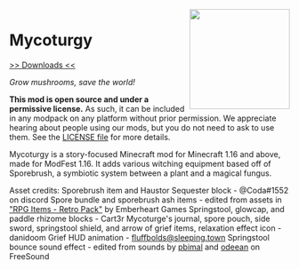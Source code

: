 <img src="icon.png" align="right" width="180px"/>

# Mycoturgy


[>> Downloads <<](https://github.com/Boundarybreaker/Mycoturgy/releases)

*Grow mushrooms, save the world!*

**This mod is open source and under a permissive license.** As such, it can be included in any modpack on any platform without prior permission. We appreciate hearing about people using our mods, but you do not need to ask to use them. See the [LICENSE file](LICENSE) for more details.

Mycoturgy is a story-focused Minecraft mod for Minecraft 1.16 and above, made for ModFest 1.16. It adds various witching equipment based off of Sporebrush, a symbiotic system between a plant and a magical fungus.

Asset credits:
Sporebrush item and Haustor Sequester block - @Coda#1552 on discord
Spore bundle and sporebrush ash items - edited from assets in ["RPG Items - Retro Pack"](https://emberheartgames.itch.io/rpg-items-retro-pack) by Emberheart Games
Springstool, glowcap, and paddle rhizome blocks - Cart3r
Mycoturge's journal, spore pouch, side sword, springstool shield, and arrow of grief items, relaxation effect icon - danidoom
Grief HUD animation - fluffbolds@sleeping.town
Springstool bounce sound effect - edited from sounds by [pbimal](https://freesound.org/people/pbimal/sounds/534111/) and [odeean](https://freesound.org/people/odeean/sounds/139476/) on FreeSound
